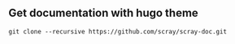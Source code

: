 ## Get documentation with hugo theme
```
git clone --recursive https://github.com/scray/scray-doc.git
```
